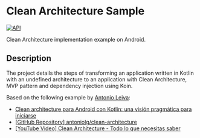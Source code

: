 # Clean Architecture Sample

[![API](https://img.shields.io/badge/API-21%2B-brightgreen.svg?style=flat)](https://android-arsenal.com/api?level=21)

Clean Architecture implementation example on Android.

## Description

The project details the steps of transforming an application written in Kotlin with an undefined architecture to an application with Clean Architecture, MVP pattern and dependency injection using Koin.

Based on the following example by [Antonio Leiva](https://github.com/antoniolg):

- [Clean architecture para Android con Kotlin: una visión pragmática para iniciarse](https://devexperto.com/clean-architecture-android/)
- [[GitHub Repository] antoniolg/clean-architecture](https://github.com/antoniolg/clean-architecture)
- [[YouTube Video] Clean Architecture - Todo lo que necesitas saber](https://www.youtube.com/watch?v=jv0lQ1IcRS4)